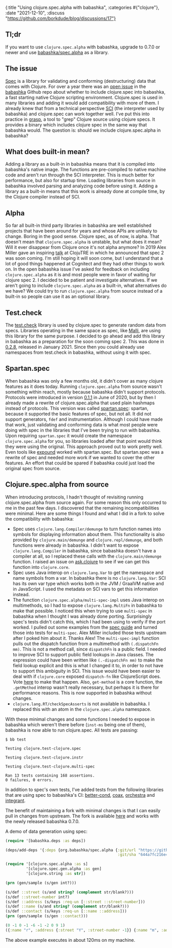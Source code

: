 {:title "Using clojure.spec.alpha with babashka", :categories #{"clojure"}, :date "2021-12-10", :discuss "https://github.com/borkdude/blog/discussions/17"}

## Tl;dr

If you want to use `clojure.spec.alpha` with babashka, upgrade to 0.7.0 or newer
and use [babashka/spec.alpha](https://github.com/babashka/spec.alpha) as a
library.

## The issue

[Spec](https://github.com/clojure/spec.alpha) is a library for validating and
conforming (destructuring) data that comes with Clojure. For over a year there
was an [open issue](https://github.com/babashka/babashka/issues/558) in the
[babashka](https://babashka.org/) Github repo about whether to include
clojure.spec into babashka, a fast starting native Clojure scripting
environment. Clojure.spec is used in many libraries and adding it would add
compatibility with more of them. I already knew that from a technical
perspective [SCI](https://github.com/babashka/sci) (the interpreter used by
babashka) and clojure.spec can work together well. I've put this into practice
in [grasp](https://github.com/borkdude/grasp), a tool to "grep" Clojure source
using clojure specs. It provides a binary which includes clojure spec in the
same way that babashka would. The question is: should we include
clojure.spec.alpha in babashka?

## What does built-in mean?

Adding a library as a built-in in babashka means that it is compiled into
babashka's native image. The functions are pre-compiled to native machine code
and aren't run through the SCI interpreter. This is much better for performance,
but also for startup time. Loading libraries from source in babashka involved
parsing and analyzing code before using it. Adding a library as a built-in means
that this work is already done at compile time, by the Clojure compiler instead
of SCI.

## Alpha

So far all built-in third party libraries in babashka are well established
projects that have been around for years and whose APIs are unlikely to
change. Boring in the good sense. Clojure spec, as of now, is alpha. That
doesn't mean that `clojure.spec.alpha` is unstable, but what does it mean? Will
it ever disappear from Clojure once it's not alpha anymore? In 2019 Alex Miller
gave an inspiring [talk](https://youtu.be/KeZNRypKVa4) at ClojuTRE in which he
announced that spec 2 was soon coming. I'm still hoping it will soon come, but I
understand that a lot of good things happened at Cognitect and they had other
things to work on. In the open babashka issue I've asked for feedback on including
`clojure.spec.alpha` as it is and most people were in favor of waiting for
clojure spec 2. I decided to be patient and investigate alternatives. If we
aren't going to include `clojure.spec.alpha` as a built-in, what alternatives do
we have? We could try to run `clojure.spec.alpha` from source instead of a
built-in so people can use it as an optional library.

## Test.check

The [test.check](https://github.com/clojure/test.check) library is used by
clojure.spec to generate random data from specs. Libraries operating in the same
space as spec, like [Malli](https://github.com/metosin/malli), are using this
library for the same purpose. I decided to go ahead and add this library in
babashka as a preparation for the soon coming spec 2. This was done in
[0.2.8](https://github.com/babashka/babashka/blob/master/CHANGELOG.md#v028),
released in January 2021. Since then you could already use namespaces from
test.check in babashka, without using it with spec.

## Spartan.spec

When babashka was only a few months old, it didn't cover as many clojure
features as it does today. Running `clojure.spec.alpha` from source wasn't
something within reach, mostly because babashka didn't support
protocols. Protocols were introduced in version
[0.1.1](https://github.com/babashka/babashka/blob/master/CHANGELOG.md#v011-2020-06-10)
in June of 2020, but by then I already made a rewrite of clojure.spec.alpha that
used plain hashmaps instead of protocols. This version was called
[spartan.spec](https://github.com/borkdude/spartan.spec): spartan, because it
supported the basic features of spec, but not all. It did not support
generators, `fdef` and instrumentation. Although I could have made that work,
just validating and conforming data is what most people were doing with spec in
the libraries that I've been trying to run with babashka. Upon requiring
`spartan.spec` it would create the namespace `clojure.spec.alpha` for you, so
libraries loaded after that point would think they were using the original. This
approach proved out to work pretty well. Even tools like
[expound](https://github.com/bhb/expound) worked with spartan.spec. But
spartan.spec was a rewrite of spec and needed more work if we wanted to cover
the other features. An effort that could be spared if babashka could just load
the original spec from source.

## Clojure.spec.alpha from source

When introducing protocols, I hadn't thought of revisiting running
clojure.spec.alpha from source again. For some reason this only occurred to me
in the past few days. I discovered that the remaining incompatibilities were
minimal. Here are some things I found and what I did in a fork to solve the
compatibility with babashka:

- Spec uses `clojure.lang.Compiler/demunge` to turn function names into symbols
  for displaying information about them. This functionality is also provided by
  `clojure.main/demunge` and `clojure.repl/demunge`, and both functions were
  already in babashka. I didn't want to expose `clojure.lang.Compiler` in
  babashka, since babashka doesn't have a compiler at all, so I replaced these
  calls with the `clojure.main/demunge` function. I raised an issue on
  [ask.clojure](https://ask.clojure.org/index.php/11371/consider-adding-demunge-into-clojure-core)
  to see if we can get this function into `clojure.core`.
- Spec uses Java interop on `clojure.lang.Var` to get the namespace and name
  symbols from a var. In babashka there is no `clojure.lang.Var`: SCI has its
  own var type which works both in the JVM / GraalVM native and in JavaScript. I
  used the metadata on SCI vars to get this information instead.
- The function `clojure.spec.alpha/multi-spec-impl` uses Java interop on
  multimethods, so I had to expose `clojure.lang.MultiFn` in babashka to make
  that possible. I noticed this when trying to use `multi-spec` in babashka when
  I thought I was already done porting. Surprisingly spec's tests didn't catch
  this, which I had been using to verify if the port worked. I pulled out some
  examples from the [spec guide](https://clojure.org/guides/spec) and turned
  those into tests for `multi-spec`. Alex Miller included those tests upstream
  after I poked him about it. Thanks Alex!  The `multi-spec-impl` function pulls
  out the dispatch function from a multimethod with `(.dispatchFn mm)`. This is
  not a method call, since `dispatchFn` is a public field. I needed to improve
  SCI to support public field lookups in Java classes. The expression could have
  been written like `(.-dispatchFn mm)` to make the field lookup explicit and
  this is what I changed it to, in order to not have to support this ambiguity
  in SCI. This issue would have been easier to deal with if `clojure.core`
  exposed `dispatch-fn` like ClojureScript does. Vote
  [here](https://ask.clojure.org/index.php/10261/please-add-dispatch-fn-to-clojure-core)
  to make that happen. Also, `get-method` is a core function, the `.getMethod`
  interop wasn't really necessary, but perhaps it is there for performance
  reasons. This is now supported in babashka without changes.
- `clojure.lang.RT/checkSpecAsserts` is not available in babashka. I replaced
  this with an atom in the `clojure.spec.alpha` namespace.

With these minimal changes and some functions I needed to expose in babashka
which weren't there before (`inst-ms` being one of them), babashka is now able
to run clojure.spec. All tests are passing:

```
$ bb test

Testing clojure.test-clojure.spec

Testing clojure.test-clojure.instr

Testing clojure.test-clojure.multi-spec

Ran 13 tests containing 168 assertions.
0 failures, 0 errors.
```

In addition to spec's own tests, I've added tests from the following libraries
that are using spec to babashka's CI:
[better-cond](https://github.com/Engelberg/better-cond),
[coax](https://github.com/exoscale/coax),
[orchestra](https://github.com/jeaye/orchestra) and
[integrant](https://github.com/weavejester/integrant).

The benefit of maintaining a fork with minimal changes is that I can easily pull
in changes from upstream.  The fork is available
[here](https://github.com/babashka/spec.alpha) and works with the newly released
babashka 0.7.0.

A demo of data generation using spec:

``` clojure
(require '[babashka.deps :as deps])

(deps/add-deps '{:deps {org.babashka/spec.alpha {:git/url "https://github.com/babashka/spec.alpha"
                                                 :git/sha "644a7fc216e43d5da87b07471b0f87d874107d1a"}}})

(require '[clojure.spec.alpha :as s]
         '[clojure.spec.gen.alpha :as gen]
         '[clojure.string :as str])

(prn (gen/sample (s/gen int?)))

(s/def ::street (s/and string? (complement str/blank?)))
(s/def ::street-number int?)
(s/def ::address (s/keys :req-un [::street ::street-number]))
(s/def ::name (s/and string? (complement str/blank?)))
(s/def ::contact (s/keys :req-un [::name ::address]))
(prn (gen/sample (s/gen ::contact)))
```

``` clojure
(0 -1 0 -1 -6 -1 -2 0 9 1)
({:name "r", :address {:street "Y", :street-number -1}} {:name "m", :address {:street "k8", :street-number -1}} {:name "5", :address {:street "s1E", :street-number 0}} {:name "o4H", :address {:street "4", :street-number -1}} {:name "nkhf", :address {:street "4Fh92", :street-number 1}} {:name "e", :address {:street "X", :street-number 4}} {:name "5v76a9B", :address {:street "bEf7e", :street-number 23}} {:name "213V", :address {:street "fNX3wr", :street-number 5}} {:name "8336lvbb9", :address {:street "fVP", :street-number -1}} {:name "x8X", :address {:street "utPQA", :street-number -7}})
```

The above example executes in about 120ms on my machine.
